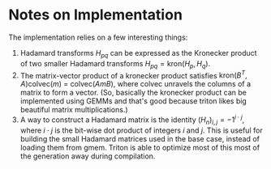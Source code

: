 # Notes on Implementation

The implementation relies on a few interesting things:
1. Hadamard transforms $H_{pq}$ can be expressed as the
   Kronecker product of two smaller Hadamard transforms $H_{pq} = \text{kron}(H_p, H_q)$.
2. The matrix-vector product of a kronecker product satisfies 
   $\text{kron}(B^T, A) \text{colvec}(m)$ = $\text{colvec}(AmB)$, where colvec unravels 
   the columns of a matrix to form a vector. (So, basically the kronecker 
   product can be implemented using GEMMs and that's good because triton likes
   big beautiful matrix multiplications.)
3. A way to construct a Hadamard matrix is the identity $(H_n)_{i,j} = -1^{i \cdot j}$, where
   $i\cdot j$ is the bit-wise dot product of integers $i$ and $j$. This is useful for
   building the small Hadamard matrices used in the base case, instead of loading them from gmem.
   Triton is able to optimize most of this most of the generation away during compilation. 